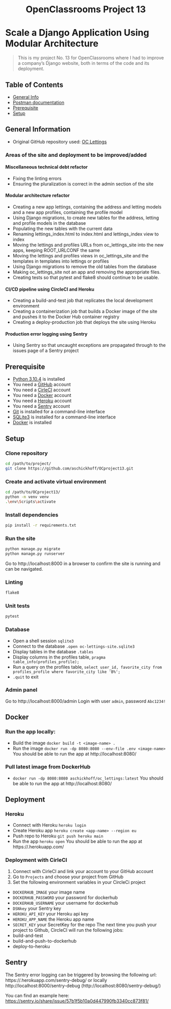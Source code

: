 <h1 align="center">OpenClassrooms Project 13</h1>

# Scale a Django Application Using Modular Architecture
> This is my project No. 13 for OpenClassrooms where I had to improve a company’s Django website, both in terms of the code and its deployment.

## Table of Contents
* [General Info](#general-information)
* [Postman documentation](#postman-documentation)
* [Prerequisite](#prerequisite)
* [Setup](#setup)


## General Information
- Original GitHub repository used: [OC Lettings](https://github.com/OpenClassrooms-Student-Center/Python-OC-Lettings "OC Lettings")

### Areas of the site and deployment to be improved/added
#### Miscellaneous technical debt refactor
- Fixing the linting errors
- Ensuring the pluralization is correct in the admin section of the site

#### Modular architecture refactor
- Creating a new app lettings, containing the address and letting models and a new app profiles, containing the profile model
- Using Django migrations, to create new tables for the address, letting and profile models in the database
- Populating the new tables with the current data
- Renaming lettings_index.html to index.html and lettings_index view to index
- Moving the lettings and profiles URLs from oc_lettings_site into the new apps, keeping ROOT_URLCONF the same
- Moving the lettings and profiles views in oc_lettings_site and the templates in templates into lettings or profiles
- Using Django migrations to remove the old tables from the database
- Making oc_lettings_site not an app and removing the appropriate files.
- Creating tests so that pytest and flake8 should continue to be usable.

#### CI/CD pipeline using CircleCI and Heroku
- Creating a build-and-test job that replicates the local development environment
- Creating a containerization job that builds a Docker image of the site and pushes it to the Docker Hub container registry
- Creating a deploy-production job that deploys the site using Heroku

#### Production error logging using Sentry
- Using Sentry so that uncaught exceptions are propagated through to the issues page of a Sentry project

## Prerequisite
- [Python 3.10.4](https://www.python.org/ "Python") is installed
- You need a [GitHub](https://github.com/ "GitHub") account
- You need a [CirleCI](https://circleci.com/ "CirleCI") account
- You need a [Docker](https://www.docker.com/ "Docker") account
- You need a [Heroku](https://www.heroku.com/ "Heroku") account
- You need a [Sentry](https://sentry.io/ "Sentry") account
- [Git](https://git-scm.com/ "Git") is installed for a command-line interface
- [SQLite3](https://www.sqlite.org/index.html "SQLite3") is installed for a command-line interface
- [Docker](https://www.docker.com/ "Docker") is installed

## Setup
### Clone repository
```Bash
cd /path/to/project/
git clone https://github.com/aschickhoff/OCproject13.git
```
### Create and activate virtual environment
```Bash
cd /path/to/OCproject13/
python -m venv venv
.\env\Scripts\activate
```
### Install dependencies
```Bash
pip install -r requirements.txt
```
### Run the site
```Bash
python manage.py migrate
python manage.py runserver
```
Go to http://localhost:8000 in a browser to confirm the site is running and can be navigated.
### Linting
```Bash
flake8
```
### Unit tests
```Bash
pytest
```
### Database
- Open a shell session `sqlite3`
- Connect to the database `.open oc-lettings-site.sqlite3`
- Display tables in the database `.tables`
- Display columns in the profiles table, `pragma table_info(profiles_profile);`
- Run a query on the profiles table, `select user_id, favorite_city from profiles_profile where favorite_city like 'B%';`
- `.quit` to exit
### Admin panel
Go to http://localhost:8000/admin
Login with user `admin`, password `Abc1234!`

## Docker
### Run the app locally:
- Build the image `docker build -t <image-name> .`
- Run the image `docker run -dp 8080:8080 --env-file .env <image-name>`
You should be able to run the app at http://localhost:8080/
### Pull latest image from DockerHub
- `docker run -dp 8080:8080 aschickhoff/oc_lettings:latest`
You should be able to run the app at http://localhost:8080/

## Deployment
### Heroku
- Connect with Heroku `heroku login`
- Create Heroku app `heroku create <app-name> --region eu`
- Push repo to Heroku `git push heroku main`
- Run the app `heroku open`
You should be able to run the app at https://<app-name>.herokuapp.com/
### Deployment with CirleCI
1. Connect with CirleCI and link your account to your GitHub account
2. Go to `Projects` and choose your project from GitHub
3. Set the following environment variables in your CircleCi project
- `DOCKERHUB_IMAGE` your image name
- `DOCKERHUB_PASSWORD` your password for dockerhub
- `DOCKERHUB_USERNAME` your username for dockerhub
- `DSNkey` your Sentry key
- `HEROKU_API_KEY` your Heroku api key
- `HEROKU_APP_NAME` the Heroku app name
- `SECRET_KEY` your SecretKey for the repo
The next time you push your project to Github, CircleCI will run the following jobs:
- build-and-test
- build-and-push-to-dockerhub
- deploy-to-heroku

## Sentry
The Sentry error logging can be triggered by browsing the following url: https://<app-name>.herokuapp.com/sentry-debug/ or locally http://localhost:8000/sentry-debug (http://localhost:8080/sentry-debug/)

You can find an example here:
https://sentry.io/share/issue/57b1f5b10a0d447990fb3340cc873f81/